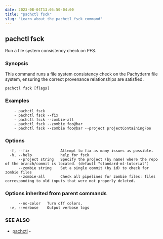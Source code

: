 ```yaml
---
date: 2023-08-04T13:05:50-04:00
title: "pachctl fsck"
slug: "Learn about the pachctl_fsck command"
---
```


## pachctl fsck

Run a file system consistency check on PFS.

### Synopsis

This command runs a file system consistency check on the Pachyderm file system, ensuring the correct provenance relationships are satisfied.

```
pachctl fsck [flags]
```

### Examples

```
	- pachctl fsck 
	- pachctl fsck --fix 
	- pachctl fsck --zombie-all 
	- pachctl fsck --zombie foo@bar 
	- pachctl fsck --zombie foo@bar --project projectContainingFoo 

```

### Options

```
  -f, --fix              Attempt to fix as many issues as possible.
  -h, --help             help for fsck
      --project string   Specify the project (by name) where the repo of the branch/commit is located. (default "standard-ml-tutorial")
      --zombie string    Set a single commit (by id) to check for zombie files
      --zombie-all       Check all pipelines for zombie files: files corresponding to old inputs that were not properly deleted.
```

### Options inherited from parent commands

```
      --no-color   Turn off colors.
  -v, --verbose    Output verbose logs
```

### SEE ALSO

* [pachctl](/commands/pachctl/)	 - 

